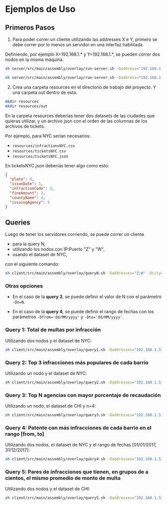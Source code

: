 # Ejemplos de Uso

## Primeros Pasos

1. Para poder correr un cliente utilizando las addresses X e Y, primero se debe correr por lo menos un servidor en una interfaz habilitada.

Definiendo, por ejemplo X=192.168.1.* y Y=192.168.1.*, se pueden correr dos nodos en la misma máquina.

```bash
sh server/src/main/assembly/overlay/run-server.sh -Daddress="192.168.1.*"
```

```bash
sh server/src/main/assembly/overlay/run-server.sh -Daddress="192.168.1.*"
```

2. Crea una carpeta resources en el directorio de trabajo del proyecto. Y una carpeta out dentro de esta.

```bash
mkdir resources
mkdir resources/out
```

En la carpeta resources deberias tener dos datasets de las ciudades que quieras utilizar, y un archivo json con el orden de las columnas de los archivos de tickets.

Por ejemplo, para NYC serían necesarios:

* `resources/infractionsNYC.csv`
* `resources/ticketsNYC.csv`
* `resources/ticketsNYC.json`

En ticketsNYC.json deberías tener algo como esto:

```json
{
  "plate": 0,
  "issueDate": 1,
  "infractionCode": 2,
  "fineAmount": 3,
  "countyName": 4,
  "issuingAgency": 5
}
```

## Queries

Luego de tener los servidores corriendo, se puede correr un cliente

* para la query N,
* utilizando los nodos con IP:Puerto "Z" y "W",
* usando el dataset de NYC, 

con el siguiente comando:

```bash
sh client/src/main/assembly/overlay/queryN.sh -Daddresses="Z;W" -Dcity=NYC -DinPath=./resources -DoutPath=./resources/out
```

### Otras opciones

* En el caso de la **query 3**, se puede definir el valor de N con el parámetro `-Dn=N`.

* En el caso de la **query 4**, se puede definir el rango de fechas con los parámetros `-Dfrom='dd/MM/yyyy'` y `-Dto='dd/MM/yyyy'`.

### Query 1: Total de multas por infracción

Utilizando dos nodos y el dataset de NYC:
```bash
sh client/src/main/assembly/overlay/query1.sh -Daddresses="192.168.1.51:5701;192.168.1.52:5701" -Dcity=NYC -DinPath=./resources -DoutPath=./resources/out
```

### Query 2: Top 3 infracciones más populares de cada barrio

Utilizando un nodo y el dataset de NYC:
```bash
sh client/src/main/assembly/overlay/query2.sh -Daddresses="192.168.1.51:5701" -Dcity=NYC -DinPath=./resources -DoutPath=./resources/out
```

### Query 3: Top N agencias con mayor porcentaje de recaudación

Utilizando un nodo, el dataset de CHI y n=4:
```bash
sh client/src/main/assembly/overlay/query3.sh -Daddresses="192.168.1.51:5701" -Dcity=CHI -Dn=4 -DinPath=./resources -DoutPath=./resources/out
```

### Query 4: Patente con más infracciones de cada barrio en el rango [from, to]

Utilizando dos nodos, el dataset de NYC y el rango de fechas [01/01/2017, 31/12/2017]:
```bash
sh client/src/main/assembly/overlay/query4.sh -Daddresses="192.168.1.51:5701" -Dcity=NYC -Dfrom='01/01/2017' -Dto='31/12/2017' -DinPath=./resources -DoutPath=./resources/out
```

### Query 5: Pares de infracciones que tienen, en grupos de a cientos, el mismo promedio de monto de multa

Utilizando dos nodos y el dataset de CHI:
```bash
sh client/src/main/assembly/overlay/query5.sh -Daddresses="192.168.1.51:5701;192.168.1.52:5701" -Dcity=CHI -DinPath=./resources -DoutPath=./resources/out
```